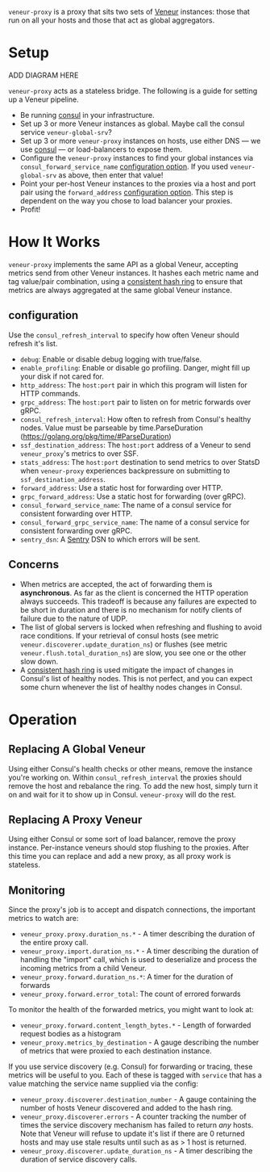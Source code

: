 `veneur-proxy` is a proxy that sits two sets of [Veneur](https://github.com/stripe/veneur) instances: those that run on all your hosts and those that act as global aggregators.

# Setup

ADD DIAGRAM HERE

`veneur-proxy` acts as a stateless bridge. The following is a guide for setting up a Veneur pipeline.

* Be running [consul](https://www.consul.io) in your infrastructure.
* Set up 3 or more Veneur instances as global. Maybe call the consul service `veneur-global-srv`?
* Set up 3 or more `veneur-proxy` instances on hosts, use either DNS — we use [consul](https://www.consul.io) — or load-balancers to expose them.
* Configure the `veneur-proxy` instances to find your global instances via `consul_forward_service_name` [configuration option](https://github.com/stripe/veneur#configuration). If you used `veneur-global-srv` as above, then enter that value!
* Point your per-host Veneur instances to the proxies via a host and port pair using the `forward_address` [configuration option](https://github.com/stripe/veneur#forwarding). This step is dependent on the way you chose to load balancer your proxies.
* Profit!

# How It Works

`veneur-proxy` implements the same API as a global Veneur, accepting metrics send from other Veneur instances. It hashes each metric name and tag value/pair combination, using a [consistent hash ring](https://en.wikipedia.org/wiki/Consistent_hashing) to ensure that metrics are always aggregated at the same global Veneur instance.

## configuration

Use the `consul_refresh_interval` to specify how often Veneur should refresh it's list.

* `debug`: Enable or disable debug logging with true/false.
* `enable_profiling`: Enable or disable go profiling. Danger, might fill up your disk if not cared for.
* `http_address`: The `host:port` pair in which this program will listen for HTTP commands.
* `grpc_address`: The `host:port` pair to listen on for metric forwards over gRPC.
* `consul_refresh_interval`: How often to refresh from Consul's healthy nodes. Value must be parseable by time.ParseDuration (https://golang.org/pkg/time/#ParseDuration)
* `ssf_destination_address`: The `host:port` address of a Veneur to send `veneur_proxy`'s metrics to over SSF.
* `stats_address`: The `host:port` destination to send metrics to over StatsD when `veneur-proxy` experiences backpressure on submitting to `ssf_destination_address`.
* `forward_address`: Use a static host for forwarding over HTTP.
* `grpc_forward_address`: Use a static host for forwarding (over gRPC).
* `consul_forward_service_name`: The name of a consul service for consistent forwarding over HTTP.
* `consul_forward_grpc_service_name`: The name of a consul service for consistent forwarding over gRPC.
* `sentry_dsn`: A [Sentry](https://sentry.io) DSN to which errors will be sent.

## Concerns

* When metrics are accepted, the act of forwarding them is **asynchronous**. As far as the client is concerned the HTTP operation always succeeds. This tradeoff is because any failures are expected to be short in duration and there is no mechanism for notify clients of failure due to the nature of UDP.
* The list of global servers is locked when refreshing and flushing to avoid race conditions. If your retrieval of consul hosts (see metric `veneur.discoverer.update_duration_ns`) or flushes (see metric `veneur.flush.total_duration_ns`) are slow, you see one or the other slow down.
* A [consistent hash ring](https://en.wikipedia.org/wiki/Consistent_hashing) is used mitigate the impact of changes in Consul's list of healthy nodes. This is not perfect, and you can expect some churn whenever the list of healthy nodes changes in Consul.

# Operation

## Replacing A Global Veneur

Using either Consul's health checks or other means, remove the instance you're working on. Within `consul_refresh_interval` the proxies should remove the host and rebalance the ring. To add the new host, simply turn it on and wait for it to show up in Consul. `veneur-proxy` will do the rest.

## Replacing A Proxy Veneur

Using either Consul or some sort of load balancer, remove the proxy instance. Per-instance veneurs should stop flushing to the proxies. After this time you can replace and add a new proxy, as all proxy work is stateless.

## Monitoring

Since the proxy's job is to accept and dispatch connections, the important metrics to watch are:

* `veneur_proxy.proxy.duration_ns.*` - A timer describing the duration of the entire proxy call.
* `veneur_proxy.import.duration_ns.*` - A timer describing the duration of handling the "import" call, which is used to deserialize and process the incoming metrics from a child Veneur.
* `veneur_proxy.forward.duration_ns.*`: A timer for the duration of forwards
* `veneur_proxy.forward.error_total`: The count of errored forwards

To monitor the health of the forwarded metrics, you might want to look at:

* `veneur_proxy.forward.content_length_bytes.*` - Length of forwarded request bodies as a histogram
* `veneur_proxy.metrics_by_destination` - A gauge describing the number of metrics that were proxied to each destination instance.

If you use service discovery (e.g. Consul) for forwarding or tracing, these metrics will be useful to you. Each of these is tagged with `service` that has a value matching the service name supplied via the config:

* `veneur_proxy.discoverer.destination_number` - A gauge containing the number of hosts Veneur discovered and added to the hash ring.
* `veneur_proxy.discoverer.errors` - A counter tracking the number of times the service discovery mechanism has failed to return *any* hosts. Note that Veneur will refuse to update it's list if there are 0 returned hosts and may use stale results until such as as > 1 host is returned.
* `veneur_proxy.discoverer.update_duration_ns` - A timer describing the duration of service discovery calls.

